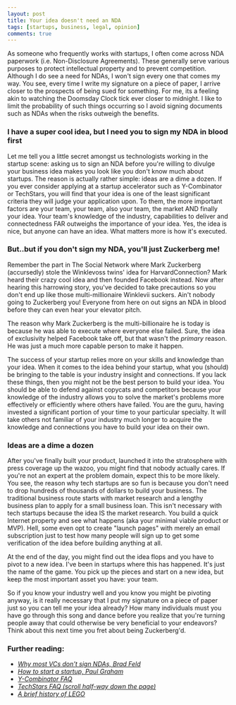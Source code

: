 ```yaml
---
layout: post
title: Your idea doesn't need an NDA
tags: [startups, business, legal, opinion]
comments: true
---
```


As someone who frequently works with startups, I often come across NDA paperwork (i.e. Non-Disclosure Agreements). These
generally serve various purposes to protect intellectual property and to prevent competition. Although I do see a need
for NDAs, I won't sign every one that comes my way. You see, every time I write my signature on a piece of paper, I
arrive closer to the prospects of being sued for something. For me, its a feeling akin to watching
the Doomsday Clock tick ever closer to midnight. I like to limit the probability of such things occurring so I avoid
signing documents such as NDAs when the risks outweigh the benefits.

### I have a super cool idea, but I need you to sign my NDA in blood first

Let me tell you a little secret amongst us technologists working in the startup scene: asking us to sign an NDA before
you're willing to divulge your business idea makes you look like you don't know much about startups. The reason is
actually rather simple: ideas are a dime a dozen. If you ever consider applying at a startup accelerator such as
Y-Combinator or TechStars, you will find that your idea is one of the least significant criteria they will judge your
application upon. To them, the more important factors are your team, your team, also your team, the market AND finally
your idea. Your team's knowledge of the industry, capabilities to deliver and connectedness FAR outweighs the
importance of your idea. Yes, the idea is nice, but anyone can have an idea. What matters more is how it's executed.

### But..but if you don't sign my NDA, you'll just Zuckerberg me!

Remember the part in The Social Network where Mark Zuckerberg (accursedly) stole the Winklevoss twins' idea for
HarvardConnection? Mark heard their crazy cool idea and then founded Facebook instead. Now after hearing this
harrowing story, you've decided to take precautions so you don't end up like those multi-millionaire Winklevii suckers.
Ain't nobody going to Zuckerberg you! Everyone from here on out signs an NDA in blood before they can even hear your
elevator pitch.

The reason why Mark Zuckerberg is the multi-billionaire he is today is because he was able to execute where everyone
else failed. Sure, the idea of exclusivity helped Facebook take off, but that wasn't the *primary* reason. He was just a
much more capable person to make it happen.

The success of your startup relies more on your skills and knowledge than your idea. When it comes to the idea behind
your startup, what you (should) be bringing to the table is your industry insight and connections. If you lack these
things, then you might not be the best person to build your idea. You should be able to defend against copycats and
competitors because your knowledge of the industry allows you to solve the market's problems more effectively or
efficiently where others have failed. You are the guru, having invested a significant portion of your time to your
particular specialty. It will take others not familiar of your industry much longer to acquire the knowledge and
connections you have to build your idea on their own.

### Ideas are a dime a dozen

After you've finally built your product, launched it into the stratosphere with press coverage up the wazoo, you might
find that nobody actually cares. If you're not an expert at the problem domain, expect this to be more likely. You see,
the reason why tech startups are so fun is because you don't need to drop hundreds of thousands of dollars to build your
business. The traditional business route starts with market research and a lengthy business plan to apply for a small
business loan. This isn't necessary with tech startups because the idea IS the market research. You build a quick Internet
property and see what happens (aka your minimal viable product or MVP). Hell, some even opt to create "launch pages"
with merely an email subscription just to test how many people will sign up to get some verification of the idea
before building anything at all.

At the end of the day, you might find out the idea flops and you have to pivot to a new idea. I've been in startups
where this has happened. It's just the name of the game. You pick up the pieces and start on a new idea, but keep the
most important asset you have: your team.

So if you know your industry well and you know you might be pivoting anyway, is it really necessary that I put my
signature on a piece of paper just so you can tell me your idea already? How many individuals must you have go through
this song and dance before you realize that you're turning people away that could otherwise be very beneficial to your
endeavors? Think about this next time you fret about being Zuckerberg'd.


### Further reading:

* [*Why most VCs don't sign NDAs, Brad Feld*](http://www.feld.com/archives/2006/02/why-most-vcs-dont-sign-ndas.html)
* [*How to start a startup, Paul Graham*](http://www.paulgraham.com/start.html)
* [*Y-Combinator FAQ*](https://www.ycombinator.com/faq/#q6)
* [*TechStars FAQ (scroll half-way down the page)*](http://www.techstars.com/program/faqs/)
* [*A brief history of LEGO*](https://www.youtube.com/watch?v=iFELcl75CiY)



